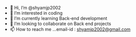 - 👋 Hi, I’m @shyamjp2002
- 👀 I’m interested in coding
- 🌱 I’m currently learning Back-end development 
- 💞️ I’m looking to collaborate on Back end projects
- 📫 How to reach me ...email-id : shyamjp2002@gmail.com

<!---
shyamjp2002/shyamjp2002 is a ✨ special ✨ repository because its `README.md` (this file) appears on your GitHub profile.
You can click the Preview link to take a look at your changes.
--->
